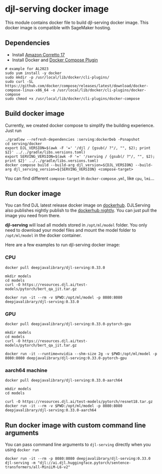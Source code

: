 # djl-serving docker image

This module contains docker file to build djl-serving docker image. This docker image
is compatible with SageMaker hosting.

## Dependencies
* Install [Amazon Corretto 17](https://docs.aws.amazon.com/corretto/latest/corretto-17-ug/generic-linux-install.html#rpm-linux-install-instruct) 
* Install Docker and [Docker Compose Plugin](https://docs.docker.com/compose/install/linux/#install-the-plugin-manually)
```
# example for AL2023
sudo yum install -y docker
sudo mkdir -p /usr/local/lib/docker/cli-plugins/
sudo curl -SL https://github.com/docker/compose/releases/latest/download/docker-compose-linux-x86_64 -o /usr/local/lib/docker/cli-plugins/docker-compose
sudo chmod +x /usr/local/lib/docker/cli-plugins/docker-compose
```


## Build docker image

Currently, we created docker compose to simplify the building experience. Just run

```shell
./gradlew --refresh-dependencies :serving:dockerDeb -Psnapshot
cd serving/docker
export DJL_VERSION=$(awk -F '=' '/djl / {gsub(/ ?"/, "", $2); print $2}' ../../gradle/libs.versions.toml)
export SERVING_VERSION=$(awk -F '=' '/serving / {gsub(/ ?"/, "", $2); print $2}' ../../gradle/libs.versions.toml)
docker compose build --build-arg djl_version=${DJL_VERSION} --build-arg djl_serving_version=${SERVING_VERSION} <compose-target>
```

You can find different `compose-target` in `docker-compose.yml`, like `cpu`, `lmi`...

## Run docker image

You can find DJL latest release docker image on [dockerhub](https://hub.docker.com/r/deepjavalibrary/djl-serving/tags?page=1&name=0.33.0).
DJLServing also publishes nightly publish to the [dockerhub nightly](https://hub.docker.com/r/deepjavalibrary/djl-serving/tags?page=1&name=nightly).
You can just pull the image you need from there.

**djl-serving** will load all models stored in `/opt/ml/model` folder. You only need to
download your model files and mount the model folder to `/opt/ml/model` in the docker container.

Here are a few examples to run djl-serving docker image:

### CPU

```shell
docker pull deepjavalibrary/djl-serving:0.33.0

mkdir models
cd models
curl -O https://resources.djl.ai/test-models/pytorch/bert_qa_jit.tar.gz

docker run -it --rm -v $PWD:/opt/ml/model -p 8080:8080 deepjavalibrary/djl-serving:0.33.0
```

### GPU

```shell
docker pull deepjavalibrary/djl-serving:0.33.0-pytorch-gpu

mkdir models
cd models
curl -O https://resources.djl.ai/test-models/pytorch/bert_qa_jit.tar.gz

docker run -it --runtime=nvidia --shm-size 2g -v $PWD:/opt/ml/model -p 8080:8080 deepjavalibrary/djl-serving:0.33.0-pytorch-gpu
```

### aarch64 machine

```shell
docker pull deepjavalibrary/djl-serving:0.33.0-aarch64

mkdir models
cd models

curl -O https://resources.djl.ai/test-models/pytorch/resnet18.tar.gz
docker run -it --rm -v $PWD:/opt/ml/model -p 8080:8080 deepjavalibrary/djl-serving:0.33.0-aarch64
```

## Run docker image with custom command line arguments

You can pass command line arguments to `djl-serving` directly when you using `docker run`

```
docker run -it --rm -p 8080:8080 deepjavalibrary/djl-serving:0.33.0 djl-serving -m "djl://ai.djl.huggingface.pytorch/sentence-transformers/all-MiniLM-L6-v2"
```
